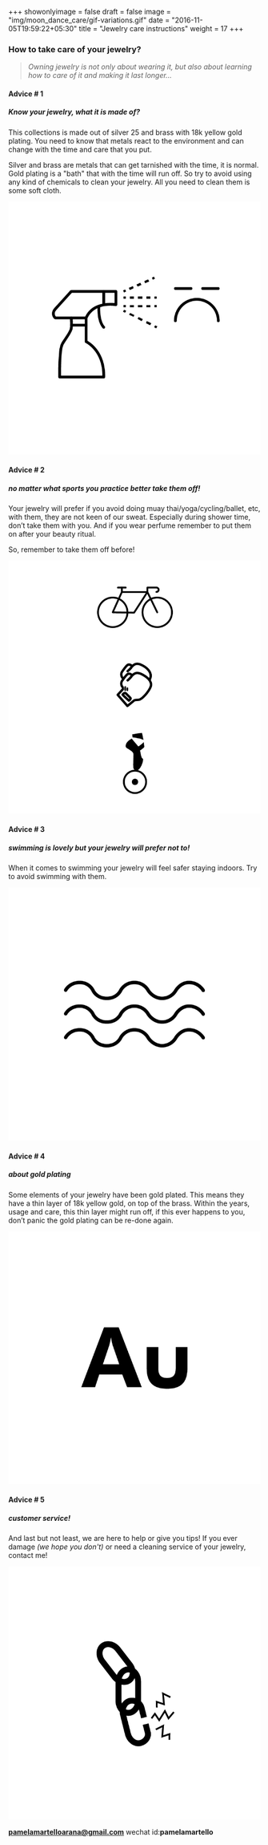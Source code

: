 +++
showonlyimage = false
draft = false
image = "img/moon_dance_care/gif-variations.gif"
date = "2016-11-05T19:59:22+05:30"
title = "Jewelry care instructions"
weight = 17
+++
<!--more-->

### How to take care of your jewelry?

>*Owning jewelry is not only about wearing it, but also about learning how to care of it and making it last longer...*

#### Advice # 1 
##### *Know your jewelry, what it is made of?*

This collections is made out of silver 25 and brass with 18k yellow gold plating. You need to know that metals react to the environment and can change with the time and care that you put.

Silver and brass are metals that can get tarnished with the time, it is normal. Gold plating is a "bath" that with the time will run off. So try to avoid using any kind of chemicals to clean your jewelry. All you need to clean them is some soft cloth.

![care instructions](/img/moon_dance_care/care_1.png)

#### Advice # 2
##### *no matter what sports you practice better take them off!*

Your jewelry will prefer if you avoid doing muay thai/yoga/cycling/ballet, etc, with them, they are not keen of our sweat. Especially during shower time, don’t take them with you. And if you wear perfume remember to put them on after your beauty ritual. 

So, remember to take them off before!

![care instructions](/img/moon_dance_care/care_2.png)

#### Advice # 3
##### *swimming is lovely but your jewelry will prefer not to!*

When it comes to swimming your jewelry will feel safer staying indoors. Try to avoid swimming with them.

![care instructions](/img/moon_dance_care/care_3.png)

#### Advice # 4
##### *about gold plating*

Some elements of your jewelry have been gold plated. This means they have a thin layer of 18k yellow gold, on top of the brass. Within the years, usage and care, this thin layer might run off, if this ever happens to you, don’t panic the gold plating can be re-done again.

![care instructions](/img/moon_dance_care/care_4.png)

#### Advice # 5
##### *customer service!*

And last but not least, we are here to help or give you tips! If you ever damage *(we hope you don't)* or need a cleaning service of your jewelry, contact me!

![care instructions](/img/moon_dance_care/care_5.png)


**pamelamartelloarana@gmail.com**
wechat id:**pamelamartello**






